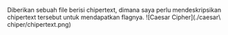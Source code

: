 Diberikan sebuah file berisi chipertext, dimana saya perlu mendeskripsikan chipertext tersebut untuk mendapatkan flagnya.
![Caesar Cipher](./caesar\ chiper/chipertext.png)

